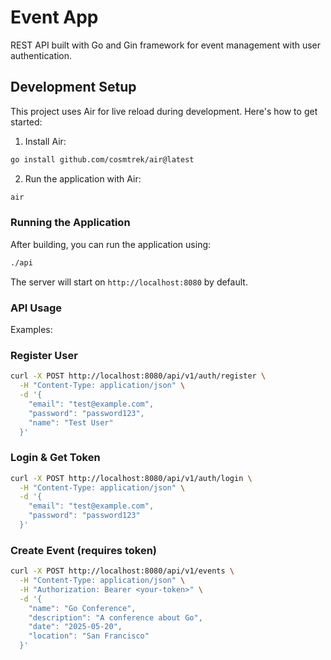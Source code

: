 # Event App

REST API built with Go and Gin framework for event management with user authentication.  

## Development Setup  

This project uses Air for live reload during development. Here's how to get started:

1. Install Air:

```bash
go install github.com/cosmtrek/air@latest
```

2. Run the application with Air:

```bash
air
```

### Running the Application

After building, you can run the application using:

```bash
./api
```

The server will start on `http://localhost:8080` by default.

### API Usage  

Examples:  

### Register User  

```bash
curl -X POST http://localhost:8080/api/v1/auth/register \
  -H "Content-Type: application/json" \
  -d '{
    "email": "test@example.com",
    "password": "password123", 
    "name": "Test User"
  }'
```

### Login & Get Token  

```bash
curl -X POST http://localhost:8080/api/v1/auth/login \
  -H "Content-Type: application/json" \
  -d '{
    "email": "test@example.com",
    "password": "password123"
  }'
```

### Create Event (requires token)  

```bash
curl -X POST http://localhost:8080/api/v1/events \
  -H "Content-Type: application/json" \
  -H "Authorization: Bearer <your-token>" \
  -d '{
    "name": "Go Conference",
    "description": "A conference about Go",
    "date": "2025-05-20",
    "location": "San Francisco"
  }'
```
